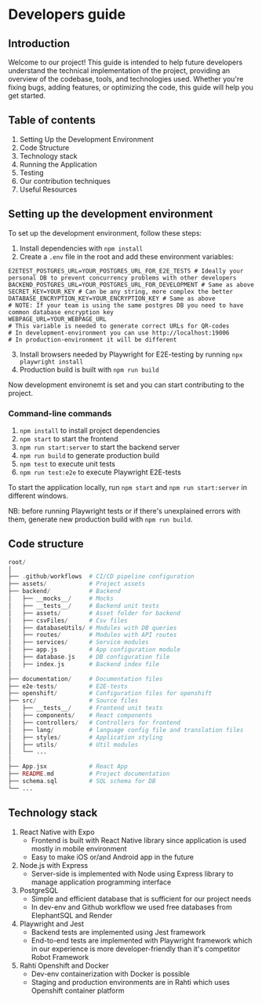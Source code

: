 # Developers guide

## Introduction
Welcome to our project! This guide is intended to help future developers understand the technical implementation of the project, providing an overview of the codebase, tools, and technologies used. Whether you're fixing bugs, adding features, or optimizing the code, this guide will help you get started.

## Table of contents

1. Setting Up the Development Environment
3. Code Structure
4. Technology stack
5. Running the Application
6. Testing
7. Our contribution techniques
8. Useful Resources

## Setting up the development environment
To set up the development environment, follow these steps:

1. Install dependencies with `npm install`
2. Create a `.env` file in the root and add these environment variables:
```.env
E2ETEST_POSTGRES_URL=YOUR_POSTGRES_URL_FOR_E2E_TESTS # Ideally your personal DB to prevent concurrency problems with other developers
BACKEND_POSTGRES_URL=YOUR_POSTGRES_URL_FOR_DEVELOPMENT # Same as above
SECRET_KEY=YOUR_KEY # Can be any string, more complex the better
DATABASE_ENCRYPTION_KEY=YOUR_ENCRYPTION_KEY # Same as above
# NOTE: If your team is using the same postgres DB you need to have common database encryption key
WEBPAGE_URL=YOUR_WEBPAGE_URL
# This variable is needed to generate correct URLs for QR-codes
# In development-environment you can use http://localhost:19006
# In production-environment it will be different
```
3. Install browsers needed by Playwright for E2E-testing by running `npx playwright install`
4. Production build is built with `npm run build`

Now development environemt is set and you can start contributing to the project.

### Command-line commands
1. `npm install` to install project dependencies
2. `npm start` to start the frontend
3. `npm run start:server` to start the backend server
4. `npm run build` to generate production build
5. `npm test` to execute unit tests
6. `npm run test:e2e` to execute Playwright E2E-tests

To start the application locally, run `npm start` and `npm run start:server` in different windows.

NB: before running Playwright tests or if there's unexplained errors with them, generate new production build with `npm run build`.

## Code structure
```php
root/
│
├── .github/workflows  # CI/CD pipeline configuration
├── assets/            # Project assets
├── backend/           # Backend
│   ├── __mocks__/     # Mocks
│   ├── __tests__/     # Backend unit tests
│   ├── assets/        # Asset folder for backend
│   ├── csvFiles/      # Csv files
│   ├── databaseUtils/ # Modules with DB queries
│   ├── routes/        # Modules with API routes   
│   ├── services/      # Service modules
│   ├── app.js         # App configuration module
│   ├── database.js    # DB configuration file
│   ├── index.js       # Backend index file
│
├── documentation/     # Documentation files
├── e2e-tests/         # E2E-tests
├── openshift/         # Configuration files for openshift
├── src/               # Source files
│   ├── __tests__/     # Frontend unit tests
│   ├── components/    # React components
│   ├── controllers/   # Controllers for frontend
│   ├── lang/          # language config file and translation files
│   ├── styles/        # Application styling
│   ├── utils/         # Util modules
│   └── ...
│
├── App.jsx            # React App
├── README.md          # Project documentation
├── schema.sql         # SQL schema for DB
└── ...
```

## Technology stack

1. React Native with Expo
   * Frontend is built with React Native library since application is used mostly in mobile environment
   * Easy to make iOS or/and Android app in the future
2. Node.js with Express
   * Server-side is implemented with Node using Express library to manage application programming interface
3. PostgreSQL
   * Simple and efficient database that is sufficient for our project needs
   * In dev-env and Github workflow we used free databases from ElephantSQL and Render
4. Playwright and Jest
   * Backend tests are implemented using Jest framework
   * End-to-end tests are implemented with Playwright framework which in our experience is more developer-friendly than it's competitor Robot Framework
5. Rahti Openshift and Docker
   * Dev-env containerization with Docker is possible
   * Staging and production environments are in Rahti which uses Openshift container platform
